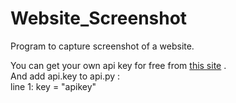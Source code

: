 # Website_Screenshot
Program to capture screenshot of a website. 

You can get your own api key for free from <a href='screenshotmachine.com'>this site</a> .
<br>
And add api.key to api.py :<br>
line 1: key = "apikey"
